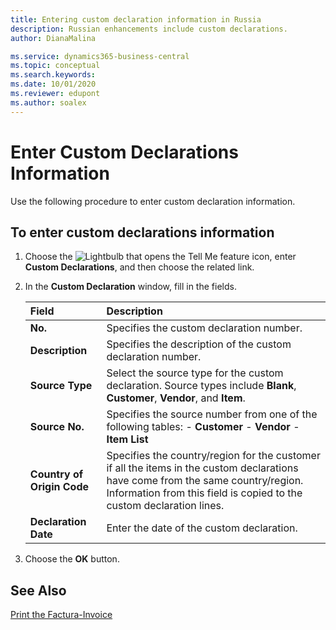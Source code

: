 ```yaml
---
title: Entering custom declaration information in Russia
description: Russian enhancements include custom declarations.
author: DianaMalina

ms.service: dynamics365-business-central
ms.topic: conceptual
ms.search.keywords:
ms.date: 10/01/2020
ms.reviewer: edupont
ms.author: soalex
---
```


# Enter Custom Declarations Information

Use the following procedure to enter custom declaration information.

## To enter custom declarations information

1. Choose the ![Lightbulb that opens the Tell Me feature](../../media/ui-search/search_small.png "Tell me what you want to do") icon, enter **Custom Declarations**, and then choose the related link.

2. In the **Custom Declaration** window, fill in the fields.

   | Field                      | Description                                                  |
   | :------------------------- | :----------------------------------------------------------- |
   | **No.**                    | Specifies the custom declaration number.                     |
   | **Description**            | Specifies the description of the custom declaration number.  |
   | **Source Type**            | Select the source type for the custom declaration. Source types include **Blank**, **Customer**, **Vendor**, and **Item**. |
   | **Source No.**             | Specifies the source number from one of the following tables:   -   **Customer** -   **Vendor** -   **Item List** |
   | **Country of Origin Code** | Specifies the country/region for the customer if all the items in the custom declarations have come from the same country/region. Information from this field is copied to the custom declaration lines. |
   | **Declaration Date**       | Enter the date of the custom declaration.                    |

3. Choose the **OK** button.

## See Also

[Print the Factura-Invoice](How-to-Print-the-Factura-Invoice.md)  
